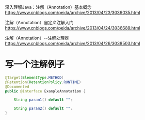 深入理解Java：注解（Annotation）基本概念
https://www.cnblogs.com/peida/archive/2013/04/23/3036035.html


注解（Annotation）自定义注解入门
https://www.cnblogs.com/peida/archive/2013/04/24/3036689.html


注解（Annotation）--注解处理器
https://www.cnblogs.com/peida/archive/2013/04/26/3038503.html


# 写一个注解例子
``` Java
@Target(ElementType.METHOD)
@Retention(RetentionPolicy.RUNTIME)
@Documented
public @interface ExampleAnnotation {

    String param1() default "";

    String param2() default "";
}
```